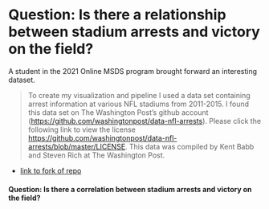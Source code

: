 # Question: Is there a relationship between stadium arrests and victory on the field?
A student in the 2021 Online MSDS program brought forward an interesting dataset.
> To create my visualization and pipeline I used a data set containing arrest information at various NFL stadiums from 2011-2015. I found this data set on The Washington Post’s github account (https://github.com/washingtonpost/data-nfl-arrests). Please click the following link to view the license https://github.com/washingtonpost/data-nfl-arrests/blob/master/LICENSE. This data was compiled by Kent Babb and Steven Rich at The Washington Post.

*  [link to fork of repo](https://github.com/alonzi/data-nfl-arrests)

#### Question: Is there a correlation between stadium arrests and victory on the field?
